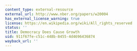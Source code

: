 ```yaml
---
content_type: external-resource
external_url: http://www.nber.org/papers/w20004
has_external_license_warning: true
license: https://en.wikipedia.org/wiki/All_rights_reserved
status: ''
title: Democracy Does Cause Growth
uid: 911f67fe-c51c-448b-8455-4d4696436874
wayback_url: ''
---
```

